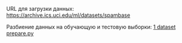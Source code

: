 URL для загрузки данных: https://archive.ics.uci.edu/ml/datasets/spambase

Разбиение данных на обучающую и тестовую выборки: [1 dataset prepare.py](1%20dataset%20prepare.py)
